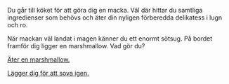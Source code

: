Du går till köket för att göra dig en macka. Väl där hittar du 
samtliga ingredienser som behövs och äter din nyligen förberedda 
delikatess i lugn och ro.

När mackan väl landat i magen känner du ett enormt sötsug. På bordet framför dig ligger en marshmallow. Vad gör du?

[Äter en marshmallow.](marshmallowen/marshmallowen.md)

[Lägger dig för att sova igen.](../start.md)
